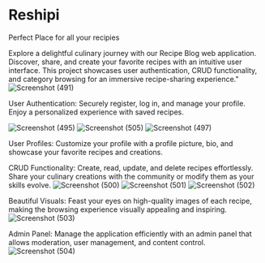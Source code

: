 # Reshipi
Perfect Place for all your recipies


Explore a delightful culinary journey with our Recipe Blog web application. Discover, share,
and create your favorite recipes with an intuitive user interface. 
This project showcases user authentication, CRUD functionality, and category browsing for an 
immersive recipe-sharing experience."
![Screenshot (491)](https://github.com/TechGeno/Reshipi/assets/99545486/9bf6ba1d-9df6-4cac-9cfe-79f6e3914902)


User Authentication: Securely register, log in, and manage your profile. Enjoy a personalized experience with saved recipes.

![Screenshot (495)](https://github.com/TechGeno/Reshipi/assets/99545486/2729f8b2-47f9-4dc8-8f5f-48d89933d332)
![Screenshot (505)](https://github.com/TechGeno/Reshipi/assets/99545486/f4f5d3f4-e969-47b9-af5d-f7bd02b82da1)
![Screenshot (497)](https://github.com/TechGeno/Reshipi/assets/99545486/12df6eaa-51fe-40e5-b9e4-c6e39cc2177c)





User Profiles: Customize your profile with a profile picture, bio, and showcase your favorite recipes and creations.




CRUD Functionality: Create, read, update, and delete recipes effortlessly. Share your culinary creations with the community or modify them as your skills evolve.
![Screenshot (500)](https://github.com/TechGeno/Reshipi/assets/99545486/d7f90f8d-6a23-44a8-a6df-567bbd438371)
![Screenshot (501)](https://github.com/TechGeno/Reshipi/assets/99545486/65149d45-f076-4cc3-8310-57d97865b112)
![Screenshot (502)](https://github.com/TechGeno/Reshipi/assets/99545486/b691d6e6-57c0-44c8-9a18-1c0110f48fc9)





Beautiful Visuals: Feast your eyes on high-quality images of each recipe, making the browsing experience visually appealing and inspiring.
![Screenshot (503)](https://github.com/TechGeno/Reshipi/assets/99545486/86f28e63-dfe2-4ba1-8b49-70872d30a5cb)





Admin Panel: Manage the application efficiently with an admin panel that allows moderation, user management, and content control.
![Screenshot (504)](https://github.com/TechGeno/Reshipi/assets/99545486/ef266ee0-0d8d-4634-a51d-1936e19a1ad9)



